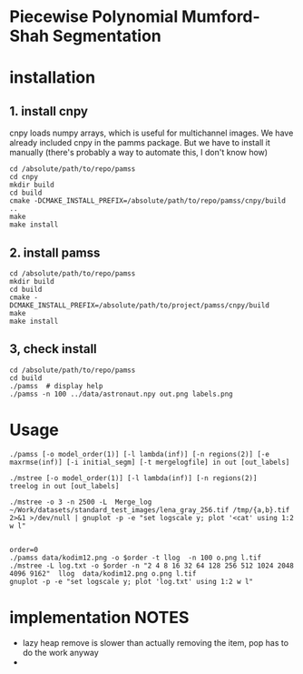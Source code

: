 # Piecewise Polynomial Mumford-Shah Segmentation

# installation
## 1. install cnpy
cnpy loads numpy arrays, which is useful for multichannel images. We have already included cnpy in the pamms package. But we have to install it manually (there's probably a way to automate this, I don't know how)
```
cd /absolute/path/to/repo/pamss
cd cnpy
mkdir build
cd build
cmake -DCMAKE_INSTALL_PREFIX=/absolute/path/to/repo/pamss/cnpy/build ..
make
make install
```
## 2. install pamss
```
cd /absolute/path/to/repo/pamss
mkdir build
cd build
cmake -DCMAKE_INSTALL_PREFIX=/absolute/path/to/project/pamss/cnpy/build
make
make install
```
## 3, check install
```
cd /absolute/path/to/repo/pamss
cd build
./pamss  # display help
./pamss -n 100 ../data/astronaut.npy out.png labels.png
```



# Usage

    ./pamss [-o model_order(1)] [-l lambda(inf)] [-n regions(2)] [-e maxrmse(inf)] [-i initial_segm] [-t mergelogfile] in out [out_labels]

    ./mstree [-o model_order(1)] [-l lambda(inf)] [-n regions(2)]      treelog in out [out_labels]

    ./mstree -o 3 -n 2500 -L  Merge_log   ~/Work/datasets/standard_test_images/lena_gray_256.tif /tmp/{a,b}.tif   2>&1 >/dev/null | gnuplot -p -e "set logscale y; plot '<cat' using 1:2 w l"


    order=0
    ./pamss data/kodim12.png -o $order -t llog  -n 100 o.png l.tif
    ./mstree -L log.txt -o $order -n "2 4 8 16 32 64 128 256 512 1024 2048 4096 9162"  llog  data/kodim12.png o.png l.tif 
    gnuplot -p -e "set logscale y; plot 'log.txt' using 1:2 w l"


# implementation NOTES

* lazy heap remove is slower than actually removing the item, pop has to do the work anyway
* 
